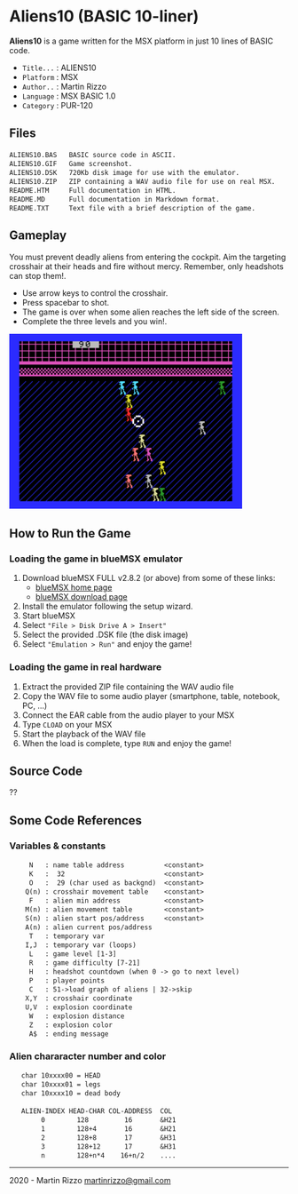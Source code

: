 Aliens10 (BASIC 10-liner)
=========================

**Aliens10** is a game written for the MSX platform in just 10 lines of BASIC code.

* `Title...` : ALIENS10
* `Platform` : MSX
* `Author..` : Martin Rizzo
* `Language` : MSX BASIC 1.0
* `Category` : PUR-120

Files
-----

    ALIENS10.BAS   BASIC source code in ASCII.
    ALIENS10.GIF   Game screenshot.
    ALIENS10.DSK   720Kb disk image for use with the emulator.
    ALIENS10.ZIP   ZIP containing a WAV audio file for use on real MSX.
    README.HTM     Full documentation in HTML.
    README.MD      Full documentation in Markdown format.
    README.TXT     Text file with a brief description of the game.


Gameplay
--------

You must prevent deadly aliens from entering the cockpit. Aim the targeting crosshair at their heads and fire without mercy. Remember, only headshots can stop them!.

 - Use arrow keys to control the crosshair.
 - Press spacebar to shot.
 - The game is over when some alien reaches the left side of the screen.
 - Complete the three levels and you win!.

<img src="ALIENS10.GIF" alt="ALIENS10" width="420"/>


How to Run the Game
-------------------

### Loading the game in blueMSX emulator

  1. Download blueMSX FULL v2.8.2 (or above) from some of these links:
      * [blueMSX home page    ]( http://www.bluemsx.com/ )
      * [blueMSX download page]( http://bluemsx.msxblue.com/download.html )
  2. Install the emulator following the setup wizard.
  3. Start blueMSX
  4. Select `"File > Disk Drive A > Insert"`
  5. Select the provided .DSK file (the disk image)
  6. Select `"Emulation > Run"` and enjoy the game!

### Loading the game in real hardware

  1. Extract the provided ZIP file containing the WAV audio file
  2. Copy the WAV file to some audio player (smartphone, table, notebook, PC, ...)
  3. Connect the EAR cable from the audio player to your MSX
  4. Type `CLOAD` on your MSX
  5. Start the playback of the WAV file
  6. When the load is complete, type `RUN` and enjoy the game!


Source Code
-----------

??

Some Code References
--------------------

### Variables & constants

```
     N   : name table address          <constant>
     K   :  32                         <constant>
     O   :  29 (char used as backgnd)  <constant>
    Q(n) : crosshair movement table    <constant>
     F   : alien min address           <constant>
    M(n) : alien movement table        <constant>
    S(n) : alien start pos/address     <constant>
    A(n) : alien current pos/address
     T   : temporary var
    I,J  : temporary var (loops)
     L   : game level [1-3]
     R   : game difficulty [7-21]
     H   : headshot countdown (when 0 -> go to next level)
     P   : player points
     C   : 51->load graph of aliens | 32->skip
    X,Y  : crosshair coordinate
    U,V  : explosion coordinate
     W   : explosion distance
     Z   : explosion color
     A$  : ending message
```

### Alien chararacter number and color

``` 
   char 10xxxx00 = HEAD
   char 10xxxx01 = legs
   char 10xxxx10 = dead body

   ALIEN-INDEX HEAD-CHAR COL-ADDRESS  COL
        0        128         16       &H21
        1        128+4       16       &H21
        2        128+8       17       &H31
        3        128+12      17       &H31
        n        128+n*4    16+n/2    ....
```





---

2020 - Martin Rizzo <martinrizzo@gmail.com>

